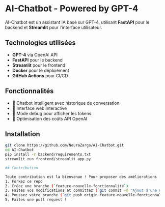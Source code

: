 # AI-Chatbot - Powered by GPT-4

AI-Chatbot est un assistant IA basé sur GPT-4, utilisant **FastAPI** pour le backend et **Streamlit** pour l'interface utilisateur.

## Technologies utilisées
- **GPT-4** via OpenAI API
- **FastAPI** pour le backend
- **Streamlit** pour le frontend
- **Docker** pour le déploiement
- **GitHub Actions** pour CI/CD

## Fonctionnalités
- 🔹 Chatbot intelligent avec historique de conversation
- 🔹 Interface web interactive
- 🔹 Mode debug pour afficher les tokens
- 🔹 Optimisation des coûts API OpenAI

## Installation
```bash
git clone https://github.com/NeuraZarga/AI-Chatbot.git
cd AI-Chatbot
pip install -r backend/requirements.txt
streamlit run frontend/streamlit_app.py

## Contribution

Toute contribution est la bienvenue ! Pour proposer des améliorations :
1. Forkez ce repo
2. Créez une branche (`feature-nouvelle-fonctionnalité`)
3. Faites vos modifications et committez (`git commit -m "Ajout d'une nouvelle feature"`)
4. Poussez votre branche (`git push origin feature-nouvelle-fonctionnalité`)
5. Faites une pull request !

